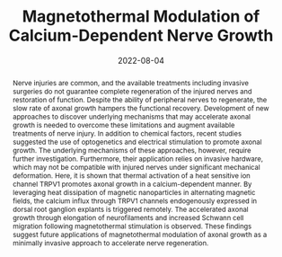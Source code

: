 ---
title: "Magnetothermal Modulation of Calcium‐Dependent Nerve Growth"
date: 2022-08-04
publishDate: 2022-08-04T02:50:16Z
authors: ["Dekel Rosenfeld", "Hannah Field", "Ye Ji Kim", "Karen Ka Lam Pang", "Keisuke Nagao", "Florian Koehler", "Polina Anikeeva"]
publication_types: ["2"]
featured: false
publication: "*Advanced Functional Materials*"
keywords: "Magnetic nanodiscs"

doi: "https://doi.org/10.1002/adfm.202204558"
abstract: "Nerve injuries are common, and the available treatments including invasive surgeries do not guarantee complete regeneration of the injured nerves and restoration of function. Despite the ability of peripheral nerves to regenerate, the slow rate of axonal growth hampers the functional recovery. Development of new approaches to discover underlying mechanisms that may accelerate axonal growth is needed to overcome these limitations and augment available treatments of nerve injury. In addition to chemical factors, recent studies suggested the use of optogenetics and electrical stimulation to promote axonal growth. The underlying mechanisms of these approaches, however, require further investigation. Furthermore, their application relies on invasive hardware, which may not be compatible with injured nerves under significant mechanical deformation. Here, it is shown that thermal activation of a heat sensitive ion channel TRPV1 promotes axonal growth in a calcium-dependent manner. By leveraging heat dissipation of magnetic nanoparticles in alternating magnetic fields, the calcium influx through TRPV1 channels endogenously expressed in dorsal root ganglion explants is triggered remotely. The accelerated axonal growth through elongation of neurofilaments and increased Schwann cell migration following magnetothermal stimulation is observed. These findings suggest future applications of magnetothermal modulation of axonal growth as a minimally invasive approach to accelerate nerve regeneration."
url_pdf: "https://onlinelibrary.wiley.com/doi/epdf/10.1002/adfm.202204558"

---